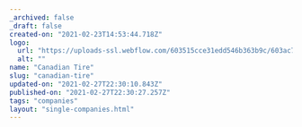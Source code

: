```yaml
---
_archived: false
_draft: false
created-on: "2021-02-23T14:53:44.718Z"
logo:
  url: "https://uploads-ssl.webflow.com/603515cce31edd546b363b9c/603ac7f0fa06ba9c0cb2c2fc_canadiantirewhite.png"
  alt: ""
name: "Canadian Tire"
slug: "canadian-tire"
updated-on: "2021-02-27T22:30:10.843Z"
published-on: "2021-02-27T22:30:27.257Z"
tags: "companies"
layout: "single-companies.html"
---
```



